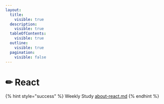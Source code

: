 ```yaml
---
layout:
  title:
    visible: true
  description:
    visible: true
  tableOfContents:
    visible: true
  outline:
    visible: true
  pagination:
    visible: false
---
```


# ✏ React

{% hint style="success" %}
Weekly Study [about-react.md](../weekly-studies/week-1/about-react.md "mention")
{% endhint %}
